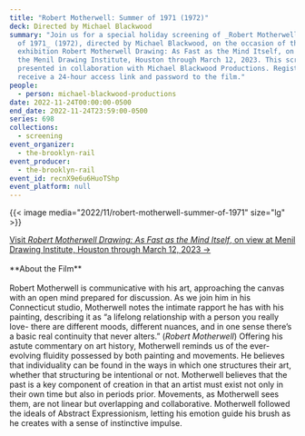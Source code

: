 ```yaml
---
title: "Robert Motherwell: Summer of 1971 (1972)"
deck: Directed by Michael Blackwood
summary: "Join us for a special holiday screening of _Robert Motherwell: Summer
  of 1971_ (1972), directed by Michael Blackwood, on the occasion of the
  exhibition Robert Motherwell Drawing: As Fast as the Mind Itself, on view at
  the Menil Drawing Institute, Houston through March 12, 2023. This screening is
  presented in collaboration with Michael Blackwood Productions. Register to
  receive a 24-hour access link and password to the film."
people:
  - person: michael-blackwood-productions
date: 2022-11-24T00:00:00-0500
end_date: 2022-11-24T23:59:00-0500
series: 698
collections:
  - screening
event_organizer:
  - the-brooklyn-rail
event_producer:
  - the-brooklyn-rail
event_id: recnX9e6u6HuoTShp
event_platform: null
---
```

{{< image media="2022/11/robert-motherwell-summer-of-1971" size="lg" >}}

[V﻿isit *Robert Motherwell Drawing: As Fast as the Mind Itself*, on view at Menil Drawing Institute, Houston through March 12, 2023 →](https://www.menil.org/exhibitions/360-robert-motherwell-drawing-as-fast-as-the-mind-itself)\
\
\*﻿\*About the Film\*\*\
\
Robert Motherwell is communicative with his art, approaching the canvas with an open mind prepared for discussion. As we join him in his Connecticut studio, Motherwell notes the intimate rapport he has with his painting, describing it as “a lifelong relationship with a person you really love- there are different moods, different nuances, and in one sense there’s a basic real continuity that never alters.” (*Robert Motherwell*) Offering his astute commentary on art history, Motherwell reminds us of the ever-evolving fluidity possessed by both painting and movements. He believes that individuality can be found in the ways in which one structures their art, whether that structuring be intentional or not. Motherwell believes that the past is a key component of creation in that an artist must exist not only in their own time but also in periods prior. Movements, as Motherwell sees them, are not linear but overlapping and collaborative. Motherwell followed the ideals of Abstract Expressionism, letting his emotion guide his brush as he creates with a sense of instinctive impulse.
